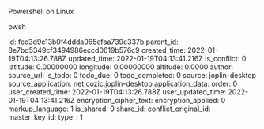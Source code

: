 Powershell on Linux

pwsh

id: fee3d9c13b0f4ddda065efaa739e337b
parent_id: 8e7bd5349cf3494986eccd0619b576c9
created_time: 2022-01-19T04:13:26.788Z
updated_time: 2022-01-19T04:13:41.216Z
is_conflict: 0
latitude: 0.00000000
longitude: 0.00000000
altitude: 0.0000
author: 
source_url: 
is_todo: 0
todo_due: 0
todo_completed: 0
source: joplin-desktop
source_application: net.cozic.joplin-desktop
application_data: 
order: 0
user_created_time: 2022-01-19T04:13:26.788Z
user_updated_time: 2022-01-19T04:13:41.216Z
encryption_cipher_text: 
encryption_applied: 0
markup_language: 1
is_shared: 0
share_id: 
conflict_original_id: 
master_key_id: 
type_: 1
